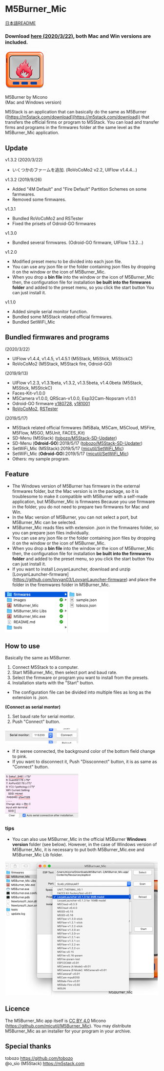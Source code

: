 # M5Burner_Mic
[日本語README](READMEjp.md)
### Download [here (2020/3/22)](http://micutil.com/download/M5Burner_Mic.zip), both Mac and Win versions are included.<br>
![M5Burner_Mic Icon](images/m5burnermic128.png)

M5Burner by Micono<br>
(Mac and Windows version)

M5Stack is an application that can basically do the same as M5Burner ([https://m5stack.com/download](https://m5stack.com/download)) that transfers the official firms or program to M5Stack. You can load and transfer firms and programs in the firmwares folder at the same level as the M5Burner_Mic application.

## Update

v1.3.2 (2020/3/22)

- いくつかのファームを追加. (RoVoCoMo2 v2.2, UIFlow v1.4.4...)

v1.3.2 (2019/9/26)

- Added "4M Default" and "Fire Default" Partition Schemes on some farmwares.
- Removed some firmwares.

v1.3.1

- Bundled RoVoCoMo2 and RSTester
- Fixed the prisets of Odroid-GO firmwares

v1.3.0

- Bundled several firmwares. (Odroid-GO firmware, UIFlow 1.3.2...)

v1.2.0

- Modified preset menu to be divided into each json file.
- You can use any json file or the folder containing json files by dropping it on the window or the icon of M5Burner_Mic.
- When you drop a **bin file** into the window or the icon of M5Burner_Mic then, the configuration file for installation **be built into the firmwares folder** and added to the preset menu, so you click the start button You can just install it.

v1.1.0

- Added simple serial monitor function.
- Bundled some M5Stack related official firmwares.
- Bundled SetWiFi_Mic

## Bundled firmwares and programs

(2020/3/22)

- UIFlow v1.4.4, v1.4.5, v1.4.5.1 (M5Stack, M5Stick, M5StickC)
- RoVoCoMo2 (M5Stack, M5Stack fire, Odroid-GO)

(2019/9/13)

- UIFlow v1.2.3, v1.3.1beta, v1.3.2, v1.3.5beta, v1.4.0beta (M5Stack, M5Stick, M5StickC)
- Faces-Kit-v1.0.0
- M5Camera v1.0.0, QRScan-v1.0.0, Esp32Cam-Nopsram v1.0.1
- Odroid-GO firmware [v180728](https://wiki.odroid.com/odroid_go/firmware_update_oldfw), [v181001](https://wiki.odroid.com/odroid_go/firmware_update)
- [RoVoCoMo2](https://github.com/micutil/M5Stack_RoVoCoMo2), [RSTester](https://github.com/micutil/M5Stack_RSTester)

(2019/5/17)

- M5Stack related official firmwares (M5Bala, M5Cam, M5Cloud, M5Fire, M5Flow, M5GO, M5Unit, FACES_Kit)
- SD-Menu (M5Stack) ([tobozo/M5Stack-SD-Updater](https://github.com/tobozo/M5Stack-SD-Updater))
- SD-Menu (**Odroid-GO**):2019/5/17 ([tobozo/M5Stack-SD-Updater](https://github.com/tobozo/M5Stack-SD-Updater))
- SetWiFi_Mic (M5Stack):2019/5/17 ([micutil/SetWiFi_Mic](https://github.com/micutil/M5Burner_Mic))
- SetWiFi_Mic (**Odroid-GO**):2019/5/17 ([micutil/SetWiFi_Mic](https://github.com/micutil/M5Burner_Mic))
- Others: my sample program.


## Feature

- The Windows version of M5Burner has firmware in the external firmwares folder, but the Mac version is in the package, so it is troublesome to make it compatible with M5Burner with a self-made application, but M5Burner_Mic is firmwares Because you use firmware in the folder, you do not need to prepare two firmwares for Mac and Win.
- In the Mac version of M5Burner, you can not select a port, but M5Burner_Mic can be selected.
- M5Burner_Mic reads files with extension .json in the firmwares folder, so you can prepare json files individually.
- You can use any json file or the folder containing json files by dropping it on the window or the icon of M5Burner_Mic.
- When you drop a **bin file** into the window or the icon of M5Burner_Mic then, the configuration file for installation **be built into the firmwares folder** and added to the preset menu, so you click the start button You can just install it.
- If you want to install LovyanLauncher, download and unzip [LovyanLauncher-firmware] (https://github.com/lovyan03/LovyanLauncher-firmware) and place the folder in the firemwares folder in M5Burner_Mic.

![Firmwares folder](images/firmwaresfolder.png)

## How to use

Basically the same as M5Burner.

1. Connect M5Stack to a computer.
2. Start M5Burner_Mic, then select port and baud rate.
3. Select the firmware or program you want to install from the presets.
4. Installation starts with the "Start" button.

- The configuration file can be divided into multiple files as long as the extension is .json.

**(Connect as serial montor)**

1. Set baud rate for serial montor.
2. Push "Connect" button. 

<img src="images/connect.png" width="240">

- If it weree connected, the background color of the bottom field change to pink.
- If you want to disconnect it, Push "Dissconnect" button, it is as same as "Connect" button.

<img src="images/montor.png" width="240">

### tips
- You can also use M5Burner_Mic in the official M5Burner **Windows version** folder (see below). However, in the case of Windows version of M5Burner_Mic, it is necessary to put both M5Burner_Mic.exe and M5Burner_Mic Lib folder.

<img src="images/preview.png" width="500">


## Licence

The M5Burner_Mic app itself is [CC BY 4.0](https://creativecommons.org/licenses/by/4.0/) Micono (https://github.com/micutil/M5Burner_Mic). You may distribute M5Burner_Mic as an installer for your program in your archive.


## Special thanks

tobozo           https://github.com/tobozo<br>
@o_sio (M5Stack) https://m5stack.com
